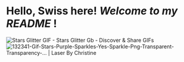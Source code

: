 # Hello, Swiss here! *Welcome to my* ***README*** !
<img src="https://i.pinimg.com/originals/17/96/ef/1796ef0033df2a1bb61b02d731541119.gif" alt="Stars Glitter GIF - Stars Glitter Gb - Discover &amp; Share GIFs"/> 

<img src="https://laserbychristine.com/wp-content/uploads/2016/12/132341-Gif-Stars-Purple-Sparkles-Yes-Sparkle-Png-Transparent-Transparency-....gif" alt="132341-Gif-Stars-Purple-Sparkles-Yes-Sparkle-Png-Transparent-Transparency-…  | Laser By Christine"/>

